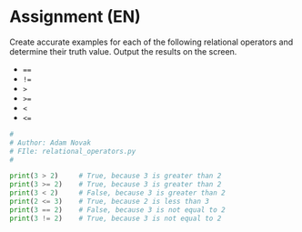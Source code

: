 # Assignment (EN)

Create accurate examples for each of the following relational operators and determine their truth value. 
Output the results on the screen.

- `==`
- `!=`
- `>`
- `>=`
- `<`
- `<=`

```python
#
# Author: Adam Novak
# FIle: relational_operators.py
#

print(3 > 2)     # True, because 3 is greater than 2
print(3 >= 2)    # True, because 3 is greater than 2
print(3 < 2)     # False, because 3 is greater than 2
print(2 <= 3)    # True, because 2 is less than 3
print(3 == 2)    # False, because 3 is not equal to 2
print(3 != 2)    # True, because 3 is not equal to 2
```